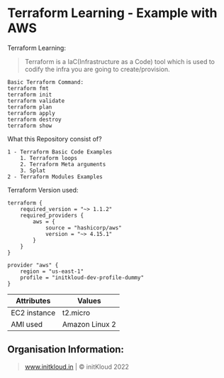 # Terraform Learning - Example with AWS
Terraform Learning:
> Terraform is a IaC(Infrastructure as a Code) tool which is used to codify the infra you are going to create/provision.

```
Basic Terraform Command:
terraform fmt
terraform init
terraform validate
terraform plan
terraform apply
terraform destroy
terraform show
```

What this Repository consist of?
```
1 - Terraform Basic Code Examples
    1. Terraform loops
    2. Terraform Meta arguments
    3. Splat
2 - Terraform Modules Examples
```

Terraform Version used:
```
terraform {
    required_version = "~> 1.1.2"
    required_providers {
        aws = {
            source = "hashicorp/aws"
            version = "~> 4.15.1"
        }
    }
}

provider "aws" {
    region = "us-east-1"
    profile = "initkloud-dev-profile-dummy"
}

```
| Attributes     | Values         |
| -------------- | -------------- |
| EC2 instance   | t2.micro       |
| AMI used       | Amazon Linux 2 |

Organisation Information:
-------------------------------
> www.initkloud.in | © initKloud 2022
